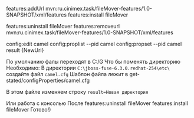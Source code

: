 

features:addUrl mvn:ru.cinimex.task/fileMover-features/1.0-SNAPSHOT/xml/features
features:install fileMover

features:uninstall fileMover
features:removeurl mvn:ru.cinimex.task/fileMover-features/1.0-SNAPSHOT/xml/features


config:edit camel
config:proplist --pid camel
config:propset --pid camel result {NewUrl}



По умолчанию фалы переходят в C:/G
Что бы поменять директорию Необходимо:
В директории `C:\jboss-fuse-6.3.0.redhat-254\etc\ ` создайте файл `camel.cfg`
Шаблон файла лежит в get-stated/configProperties/camel.cfg

В этом файле изменяем строку `result=Новая директория`

Или работа с консолью 
После
features:uninstall fileMover
features:install fileMover
Готово!)


